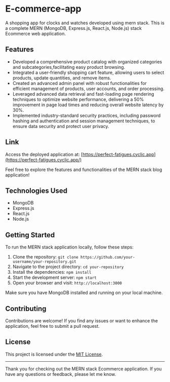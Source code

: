 # E-commerce-app

A shopping app for clocks and watches developed using mern stack. This is a complete MERN (MongoDB, Express.js, React.js, Node.js) stack Ecommerce web application.

## Features

-	Developed a comprehensive product catalog with organized categories and subcategories,facilitating easy product browsing.
-	Integrated a user-friendly shopping cart feature, allowing users to select products, update quantities, and remove items.
-	Created an advanced admin panel with robust functionalities for efficient management of products, user accounts, and order processing.
-	 Leveraged advanced data retrieval and fast-loading page rendering techniques to optimize website performance, delivering a 50% improvement in page load times and reducing overall website latency by 30%. 
-	Implemented industry-standard security practices, including password hashing and authentication and session management techniques, to ensure data security and protect user privacy.

## Link

Access the deployed application at: [https://perfect-fatigues.cyclic.app](https://perfect-fatigues.cyclic.app/)

Feel free to explore the features and functionalities of the MERN stack blog application!

## Technologies Used

- MongoDB
- Express.js
- React.js
- Node.js

## Getting Started

To run the MERN stack application locally, follow these steps:

1. Clone the repository: `git clone https://github.com/your-username/your-repository.git`
2. Navigate to the project directory: `cd your-repository`
3. Install the dependencies: `npm install`
4. Start the development server: `npm start`
5. Open your browser and visit: `http://localhost:3000`

Make sure you have MongoDB installed and running on your local machine.

## Contributing

Contributions are welcome! If you find any issues or want to enhance the application, feel free to submit a pull request.

## License

This project is licensed under the [MIT License](LICENSE).

---

Thank you for checking out the MERN stack Ecommerce application. If you have any questions or feedback, please let me know.

